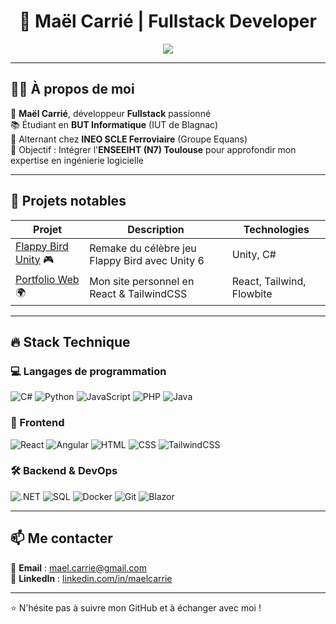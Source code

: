 <h1 align="center">🚀 Maël Carrié | Fullstack Developer</h1>
<p align="center">
  <img src="https://readme-typing-svg.herokuapp.com?color=00ADB5&center=true&vCenter=true&lines=Développeur+Fullstack;Étudiant+en+BUT+Informatique;Alternant+chez+INEO+SCLE+Ferroviaire;Passionné+par+le+développement" />
</p>

---

## 🧑‍💻 À propos de moi

🔹 **Maël Carrié**, développeur **Fullstack** passionné  
📚 Étudiant en **BUT Informatique** (IUT de Blagnac)  
🏢 Alternant chez **INEO SCLE Ferroviaire** (Groupe Equans)  
🎯 Objectif : Intégrer l'**ENSEEIHT (N7) Toulouse** pour approfondir mon expertise en ingénierie logicielle  

---

## 🚀 Projets notables

| Projet | Description | Technologies |
|--------|------------|--------------|
| [Flappy Bird Unity](https://github.com/MaelCarrie/flappy-bird) 🎮 | Remake du célèbre jeu Flappy Bird avec Unity 6 | Unity, C# |
| [Portfolio Web](https://github.com/MaelCarrie/) 🌍 | Mon site personnel en React & TailwindCSS | React, Tailwind, Flowbite |

---

## 🔥 Stack Technique

### 💻 Langages de programmation
![C#](https://img.shields.io/badge/-C%23-239120?style=for-the-badge&logo=csharp&logoColor=white)
![Python](https://img.shields.io/badge/-Python-3776AB?style=for-the-badge&logo=python&logoColor=white)
![JavaScript](https://img.shields.io/badge/-JavaScript-F7DF1E?style=for-the-badge&logo=javascript&logoColor=black)
![PHP](https://img.shields.io/badge/-PHP-777BB4?style=for-the-badge&logo=php&logoColor=white)
![Java](https://img.shields.io/badge/-Java-007396?style=for-the-badge&logo=java&logoColor=white)

### 🎨 Frontend
![React](https://img.shields.io/badge/-React-61DAFB?style=for-the-badge&logo=react&logoColor=black)
![Angular](https://img.shields.io/badge/-Angular-DD0031?style=for-the-badge&logo=angular&logoColor=white)
![HTML](https://img.shields.io/badge/-HTML5-E34F26?style=for-the-badge&logo=html5&logoColor=white)
![CSS](https://img.shields.io/badge/-CSS3-1572B6?style=for-the-badge&logo=css3)
![TailwindCSS](https://img.shields.io/badge/-TailwindCSS-38B2AC?style=for-the-badge&logo=tailwind-css&logoColor=white)

### 🛠 Backend & DevOps
![.NET](https://img.shields.io/badge/-.NET-512BD4?style=for-the-badge&logo=dotnet&logoColor=white)
![SQL](https://img.shields.io/badge/-SQL-4479A1?style=for-the-badge&logo=postgresql&logoColor=white)
![Docker](https://img.shields.io/badge/-Docker-2496ED?style=for-the-badge&logo=docker&logoColor=white)
![Git](https://img.shields.io/badge/-Git-F05032?style=for-the-badge&logo=git&logoColor=white)
![Blazor](https://img.shields.io/badge/-Blazor-512BD4?style=for-the-badge&logo=blazor&logoColor=white)

---

## 📫 Me contacter

📧 **Email** : [mael.carrie@gmail.com](mailto:mael.carrie@gmail.com)  
🔗 **LinkedIn** : [linkedin.com/in/maelcarrie](https://www.linkedin.com/in/maël-carrié-a74014267)

---

⭐️ N'hésite pas à suivre mon GitHub et à échanger avec moi !
